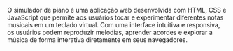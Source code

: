 O simulador de piano é uma aplicação web desenvolvida com HTML, CSS e JavaScript que permite aos usuários tocar e experimentar diferentes notas musicais em um teclado virtual. Com uma interface intuitiva e responsiva, os usuários podem reproduzir melodias, aprender acordes e explorar a música de forma interativa diretamente em seus navegadores.
